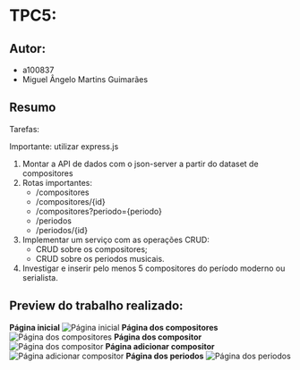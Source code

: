 # TPC5: 

## Autor:
- a100837
- Miguel Ângelo Martins Guimarães

## Resumo
Tarefas:

Importante: utilizar express.js

1. Montar a API de dados com o json-server a partir do dataset de compositores
2. Rotas importantes:
    - /compositores
    - /compositores/{id}
    - /compositores?periodo={periodo}
    - /periodos
    - /periodos/{id}
3. Implementar um serviço com as operações CRUD:
    - CRUD sobre os compositores;
    - CRUD sobre os periodos musicais.
4. Investigar e inserir pelo menos 5 compositores do período moderno ou serialista.

## Preview do trabalho realizado:
**Página inicial**
![Página inicial](/Screenshots/inicio.png)
**Página dos compositores**
![Página dos compositores](/Screenshots/comps.png)
**Página dos compositor**
![Página dos compositor](/Screenshots/comp.png)
**Página adicionar compositor**
![Página adicionar compositor](/Screenshots/addComp.png)
**Página dos periodos**
![Página dos periodos](/Screenshots/periodos.png)